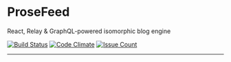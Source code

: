 # ProseFeed

React, Relay & GraphQL-powered isomorphic blog engine

[![Build Status](https://travis-ci.com/rricard/prose-feed.svg?token=2g9rnBV6ArnPHqPzyhwo&branch=master)](https://travis-ci.com/rricard/prose-feed) [![Code Climate](https://codeclimate.com/repos/573753c73316ca08e6003e1f/badges/72f03716a2df323aaa34/gpa.svg)](https://codeclimate.com/repos/573753c73316ca08e6003e1f/feed) [![Issue Count](https://codeclimate.com/repos/573753c73316ca08e6003e1f/badges/72f03716a2df323aaa34/issue_count.svg)](https://codeclimate.com/repos/573753c73316ca08e6003e1f/feed)

---
